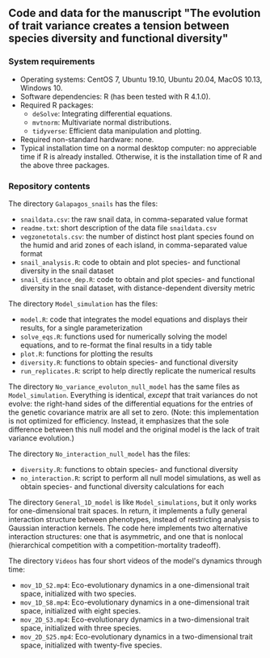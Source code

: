 ## Code and data for the manuscript "The evolution of trait variance creates a tension between species diversity and functional diversity"

### System requirements

* Operating systems: CentOS 7, Ubuntu 19.10, Ubuntu 20.04, MacOS 10.13, Windows 10.
* Software dependencies: R (has been tested with R 4.1.0).
* Required R packages:
  - `deSolve`: Integrating differential equations.
  - `mvtnorm`: Multivariate normal distributions.
  - `tidyverse`: Efficient data manipulation and plotting.
* Required non-standard hardware: none.
* Typical installation time on a normal desktop computer: no appreciable time if R is already installed. Otherwise, it is the installation time of R and the above three packages.


### Repository contents

The directory `Galapagos_snails` has the files:

* `snaildata.csv`: the raw snail data, in comma-separated value format
* `readme.txt`: short description of the data file `snaildata.csv`
* `vegzonetotals.csv`: the number of distinct host plant species found on the humid and arid zones of each island, in comma-separated value format
* `snail_analysis.R`: code to obtain and plot species- and functional diversity in the snail dataset
* `snail_distance_dep.R`: code to obtain and plot species- and functional diversity in the snail dataset, with distance-dependent diversity metric

The directory `Model_simulation` has the files:

* `model.R`: code that integrates the model equations and displays their results, for a single parameterization
* `solve_eqs.R`: functions used for numerically solving the model equations, and to re-format the final results in a tidy table
* `plot.R`: functions for plotting the results
* `diversity.R`: functions to obtain species- and functional diversity
* `run_replicates.R`: script to help directly replicate the numerical results

The directory `No_variance_evoluton_null_model` has the same files as `Model_simulation`. Everything is identical, *except* that trait variances do not evolve: the right-hand sides of the differential equations for the entries of the genetic covariance matrix are all set to zero. (Note: this implementation is not optimized for efficiency. Instead, it emphasizes that the sole difference between this null model and the original model is the lack of trait variance evolution.)

The directory `No_interaction_null_model` has the files:

* `diversity.R`: functions to obtain species- and functional diversity
* `no_interaction.R`: script to perform all null model simulations, as well as obtain species- and functional diversity calculations for each

The directory `General_1D_model` is like `Model_simulations`, but it only works for one-dimensional trait spaces. In return, it implements a fully general interaction structure between phenotypes, instead of restricting analysis to Gaussian interaction kernels. The code here implements two alternative interaction structures: one that is asymmetric, and one that is nonlocal (hierarchical competition with a competition-mortality tradeoff).

The directory `Videos` has four short videos of the model's dynamics through time:

* `mov_1D_S2.mp4`: Eco-evolutionary dynamics in a one-dimensional trait space, initialized with two species.
* `mov_1D_S8.mp4`: Eco-evolutionary dynamics in a one-dimensional trait space, initialized with eight species.
* `mov_2D_S3.mp4`: Eco-evolutionary dynamics in a two-dimensional trait space, initialized with three species.
* `mov_2D_S25.mp4`: Eco-evolutionary dynamics in a two-dimensional trait space, initialized with twenty-five species.
